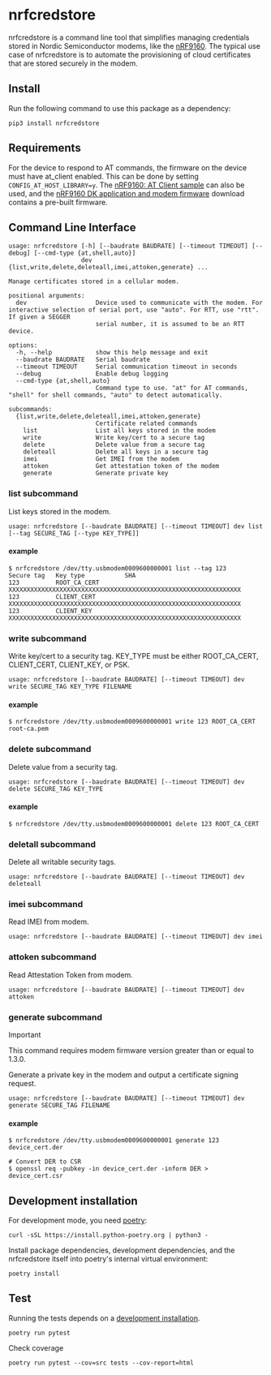 # nrfcredstore

nrfcredstore is a command line tool that simplifies managing credentials stored in Nordic Semiconductor modems, like the [nRF9160](https://www.nordicsemi.com/products/nrf9160). The typical use case of nrfcredstore is to automate the provisioning of cloud certificates that are stored securely in the modem.

## Install

Run the following command to use this package as a dependency:

    pip3 install nrfcredstore

## Requirements

For the device to respond to AT commands, the firmware on the device must have at_client enabled. This can be done by setting `CONFIG_AT_HOST_LIBRARY=y`. The [nRF9160: AT Client sample](https://developer.nordicsemi.com/nRF_Connect_SDK/doc/latest/nrf/samples/nrf9160/at_client/README.html) can also be used, and the [nRF9160 DK application and modem firmware](https://www.nordicsemi.com/Products/Development-hardware/nRF9160-DK/Download#infotabs) download contains a pre-built firmware.

## Command Line Interface

```
usage: nrfcredstore [-h] [--baudrate BAUDRATE] [--timeout TIMEOUT] [--debug] [--cmd-type {at,shell,auto}]
                    dev {list,write,delete,deleteall,imei,attoken,generate} ...

Manage certificates stored in a cellular modem.

positional arguments:
  dev                   Device used to communicate with the modem. For interactive selection of serial port, use "auto". For RTT, use "rtt". If given a SEGGER
                        serial number, it is assumed to be an RTT device.

options:
  -h, --help            show this help message and exit
  --baudrate BAUDRATE   Serial baudrate
  --timeout TIMEOUT     Serial communication timeout in seconds
  --debug               Enable debug logging
  --cmd-type {at,shell,auto}
                        Command type to use. "at" for AT commands, "shell" for shell commands, "auto" to detect automatically.

subcommands:
  {list,write,delete,deleteall,imei,attoken,generate}
                        Certificate related commands
    list                List all keys stored in the modem
    write               Write key/cert to a secure tag
    delete              Delete value from a secure tag
    deleteall           Delete all keys in a secure tag
    imei                Get IMEI from the modem
    attoken             Get attestation token of the modem
    generate            Generate private key
```

### list subcommand

List keys stored in the modem.

```
usage: nrfcredstore [--baudrate BAUDRATE] [--timeout TIMEOUT] dev list [--tag SECURE_TAG [--type KEY_TYPE]]
```

#### example

```
$ nrfcredstore /dev/tty.usbmodem0009600000001 list --tag 123
Secure tag   Key type           SHA
123          ROOT_CA_CERT       XXXXXXXXXXXXXXXXXXXXXXXXXXXXXXXXXXXXXXXXXXXXXXXXXXXXXXXXXXXXXXXX
123          CLIENT_CERT        XXXXXXXXXXXXXXXXXXXXXXXXXXXXXXXXXXXXXXXXXXXXXXXXXXXXXXXXXXXXXXXX
123          CLIENT_KEY         XXXXXXXXXXXXXXXXXXXXXXXXXXXXXXXXXXXXXXXXXXXXXXXXXXXXXXXXXXXXXXXX
```

### write subcommand

Write key/cert to a security tag. KEY_TYPE must be either ROOT_CA_CERT, CLIENT_CERT, CLIENT_KEY, or PSK.

```
usage: nrfcredstore [--baudrate BAUDRATE] [--timeout TIMEOUT] dev write SECURE_TAG KEY_TYPE FILENAME
```

#### example

    $ nrfcredstore /dev/tty.usbmodem0009600000001 write 123 ROOT_CA_CERT root-ca.pem

### delete subcommand

Delete value from a security tag.

```
usage: nrfcredstore [--baudrate BAUDRATE] [--timeout TIMEOUT] dev delete SECURE_TAG KEY_TYPE
```

#### example

    $ nrfcredstore /dev/tty.usbmodem0009600000001 delete 123 ROOT_CA_CERT

### deletall subcommand

Delete all writable security tags.

```
usage: nrfcredstore [--baudrate BAUDRATE] [--timeout TIMEOUT] dev deleteall
```

### imei subcommand

Read IMEI from modem.

```
usage: nrfcredstore [--baudrate BAUDRATE] [--timeout TIMEOUT] dev imei
```

### attoken subcommand

Read Attestation Token from modem.

```
usage: nrfcredstore [--baudrate BAUDRATE] [--timeout TIMEOUT] dev attoken
```


### generate subcommand

> [!IMPORTANT]
> This command requires modem firmware version greater than or equal to 1.3.0.

Generate a private key in the modem and output a certificate signing request.

```
usage: nrfcredstore [--baudrate BAUDRATE] [--timeout TIMEOUT] dev generate SECURE_TAG FILENAME
```

#### example

    $ nrfcredstore /dev/tty.usbmodem0009600000001 generate 123 device_cert.der

    # Convert DER to CSR
    $ openssl req -pubkey -in device_cert.der -inform DER > device_cert.csr

## Development installation

For development mode, you need [poetry](https://python-poetry.org/):

    curl -sSL https://install.python-poetry.org | python3 -

Install package dependencies, development dependencies, and the nrfcredstore itself into poetry's internal virtual environment:

    poetry install

## Test

Running the tests depends on a [development installation](#development-installation).

    poetry run pytest

Check coverage

    poetry run pytest --cov=src tests --cov-report=html
